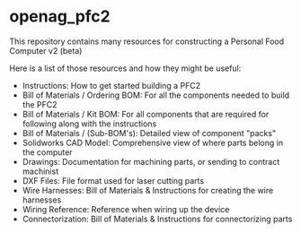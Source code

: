 # openag_pfc2
This repository contains many resources for constructing a Personal Food Computer v2 (beta)

Here is a list of those resources and how they might be useful:
 - Instructions: How to get started building a PFC2
 - Bill of Materials / Ordering BOM: For all the components needed to build the PFC2
 - Bill of Materials / Kit BOM: For all components that are required for following along with the instructions
 - Bill of Materials / (Sub-BOM's): Detailed view of component "packs"
 - Solidworks CAD Model: Comprehensive view of where parts belong in the computer
 - Drawings: Documentation for machining parts, or sending to contract machinist
 - DXF Files: File format used for laser cutting parts
 - Wire Harnesses: Bill of Materials & Instructions for creating the wire harnesses
 - Wiring Reference: Reference when wiring up the device
 - Connectorization: Bill of Materials & Instructions for connectorizing parts
